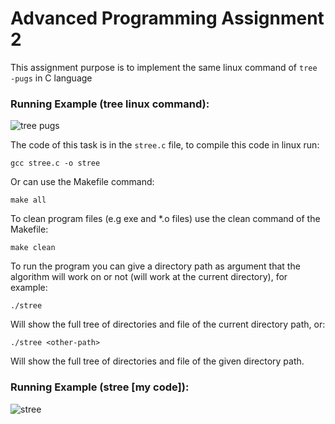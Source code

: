 # Advanced Programming Assignment 2

This assignment purpose is to implement the same linux command of ```tree -pugs``` in C language

### Running Example (tree linux command):
![tree pugs](https://github.com/kggold4/advanced-programming-ex2/blob/main/screenshots/tree_pugs.png)

The code of this task is in the ```stree.c``` file, to compile this code in linux run:

```
gcc stree.c -o stree
```

Or can use the Makefile command:
```
make all
```

To clean program files (e.g exe and *.o files) use the clean command of the Makefile:
```
make clean
```

To run the program you can give a directory path as argument that the algorithm will work on or not (will work at the current directory), for example:

```
./stree
```

Will show the full tree of directories and file of the current directory path, or:
```
./stree <other-path>
```
Will show the full tree of directories and file of the given directory path.

### Running Example (stree [my code]):
![stree](https://github.com/kggold4/advanced-programming-ex2/blob/main/screenshots/stree.png)